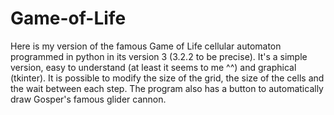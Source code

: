 # Game-of-Life


Here is my version of the famous Game of Life cellular automaton programmed in python in its version 3 (3.2.2 to be precise).
It's a simple version, easy to understand (at least it seems to me ^^) and graphical (tkinter).
It is possible to modify the size of the grid, the size of the cells and the wait between each step.
The program also has a button to automatically draw Gosper's famous glider cannon.
